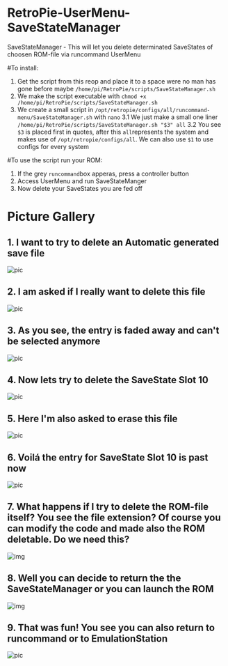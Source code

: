 # RetroPie-UserMenu-SaveStateManager
SaveStateManager - This will let you delete determinated SaveStates of choosen ROM-file via runcommand UserMenu

#To install:

1. Get the script from this reop and place it to a space were no man has gone before maybe `/home/pi/RetroPie/scripts/SaveStateManager.sh`
2. We make the script executable with `chmod +x /home/pi/RetroPie/scripts/SaveStateManager.sh`
3. We create a small script in `/opt/retropie/configs/all/runcommand-menu/SaveStateManager.sh` with `nano`
3.1 We just make a small one liner `/home/pi/RetroPie/scripts/SaveStateManager.sh "$3" all`
3.2 You see `$3` is placed first in quotes, after this `all`represents the system and makes use of `/opt/retropie/configs/all`. We can also use `$1` to use configs for every system

#To use the script run your ROM:

1. If the grey `runcommand`box apperas, press a controller button
2. Access UserMenu and run SaveStateManger
3. Now delete your SaveStates you are fed off

# **Picture Gallery**
## 1. I want to try to delete an **Automatic** generated save file
![pic](https://up.picr.de/31617067ez.png)
## 2. I am asked if I really want to delete this file
![pic](https://up.picr.de/31617069fr.png)
## 3. As you see, the entry is faded away and can't be selected anymore
![pic](https://up.picr.de/31617070jp.png)
## 4. Now lets try to delete the SaveState Slot 10
![pic](https://up.picr.de/31617072ta.png)
## 5. Here I'm also asked to erase this file
![pic](https://up.picr.de/31617074qy.png)
## 6. Voilá the entry for SaveState Slot 10 is past now
![pic](https://up.picr.de/31617076fq.png)
## 7. What happens if I try to delete the ROM-file itself? You see the file extension? Of course you can modify the code and made also the ROM deletable. Do we need this?
![img](https://up.picr.de/31617373eu.png)
## 8. Well you can decide to return the the SaveStateManager or you can launch the ROM
![img](https://up.picr.de/31617387ia.png)
## 9. That was fun! You see you can also return to runcommand or to EmulationStation
![pic](https://up.picr.de/31617065xq.png)
